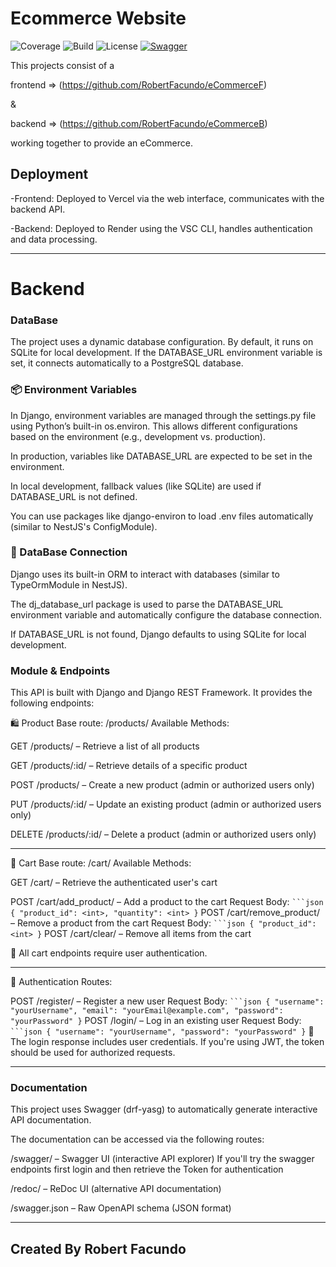 # Ecommerce Website

![Coverage](https://img.shields.io/badge/coverage-100%25-brightgreen)
![Build](https://img.shields.io/badge/build-passing-brightgreen)
![License](https://img.shields.io/badge/license-MIT-orange)
[![Swagger](https://img.shields.io/badge/API-Swagger-orange)](http://authb.onrender.com/api)

This projects consist of a 

frontend => (https://github.com/RobertFacundo/eCommerceF)

&

backend => (https://github.com/RobertFacundo/eCommerceB)

working together to provide an eCommerce.


## Deployment
-Frontend: Deployed to Vercel via the web interface, communicates with the backend API.

-Backend: Deployed to Render using the VSC CLI, handles authentication and data processing.

---

# Backend

### DataBase
The project uses a dynamic database configuration. By default, it runs on SQLite for local development.
If the DATABASE_URL environment variable is set, it connects automatically to a PostgreSQL database.

### 📦 Environment Variables
In Django, environment variables are managed through the settings.py file using Python’s built-in os.environ. This allows different configurations based on the environment (e.g., development vs. production).

In production, variables like DATABASE_URL are expected to be set in the environment.

In local development, fallback values (like SQLite) are used if DATABASE_URL is not defined.

You can use packages like django-environ to load .env files automatically (similar to NestJS's ConfigModule).

### 🔌 DataBase Connection
Django uses its built-in ORM to interact with databases (similar to TypeOrmModule in NestJS).

The dj_database_url package is used to parse the DATABASE_URL environment variable and automatically configure the database connection.

If DATABASE_URL is not found, Django defaults to using SQLite for local development.

### Module & Endpoints
This API is built with Django and Django REST Framework. It provides the following endpoints:

🛍️ Product
Base route: /products/
Available Methods:

GET /products/ – Retrieve a list of all products

GET /products/:id/ – Retrieve details of a specific product

POST /products/ – Create a new product (admin or authorized users only)

PUT /products/:id/ – Update an existing product (admin or authorized users only)

DELETE /products/:id/ – Delete a product (admin or authorized users only)

-------


🛒 Cart
Base route: /cart/
Available Methods:

GET /cart/ – Retrieve the authenticated user's cart

POST /cart/add_product/ – Add a product to the cart
Request Body:
` ```json
{
  "product_id": <int>,
  "quantity": <int>
}
` 
POST /cart/remove_product/ – Remove a product from the cart
Request Body:
` ```json
{
  "product_id": <int>
}
` 
POST /cart/clear/ – Remove all items from the cart

🔐 All cart endpoints require user authentication.

-----------

👤 Authentication
Routes:

POST /register/ – Register a new user
Request Body:
` ```json
{
  "username": "yourUsername",
  "email": "yourEmail@example.com",
  "password": "yourPassword"
}
` 
POST /login/ – Log in an existing user
Request Body:
` ```json
{
  "username": "yourUsername",
  "password": "yourPassword"
}
` 
📌 The login response includes user credentials. If you're using JWT, the token should be used for authorized requests.

------------
### Documentation
This project uses Swagger (drf-yasg) to automatically generate interactive API documentation.

The documentation can be accessed via the following routes:

/swagger/ – Swagger UI (interactive API explorer)
If you'll try the swagger endpoints first login and then retrieve the Token for authentication

/redoc/ – ReDoc UI (alternative API documentation)

/swagger.json – Raw OpenAPI schema (JSON format)

---
Created By Robert Facundo
---